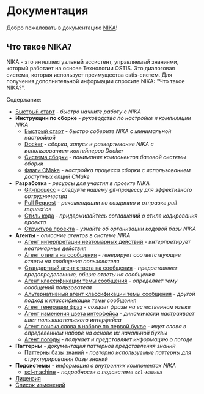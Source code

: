 # Документация

Добро пожаловать в документацию [NIKA](https://github.com/ostis-apps/nika)!

## Что такое NIKA?

NIKA - это интеллектуальный ассистент, управляемый знаниями, который работает на основе Технологии OSTIS. Это диалоговая система, которая использует преимущества ostis-систем. Для получения дополнительной информации спросите NIKA: "Что такое NIKA?".

Содержание:

- [Быстрый старт](quick_start.md) - *быстро начните работу с NIKA*
- **Инструкции по сборке** - *руководства по настройке и компиляции NIKA*
    - [Быстрый старт](build/quick_start.md) - *быстро соберите NIKA с минимальной настройкой*
    - [Docker](build/docker_build.md) - *сборка, запуск и развертывание NIKA с использованием контейнеров Docker*
    - [Система сборки](build/build_system.md) - *понимание компонентов базовой системы сборки*
    - [Флаги CMake](build/cmake_flags.md) - *настройка процесса сборки с использованием доступных опций CMake*
- **Разработка** - *ресурсы для участия в проекте NIKA*
    - [Git-процесс](dev/git-workflow.md) - *следуйте нашему git-процессу для эффективного сотрудничества*
    - [Pull Request](dev/pr.md) - *рекомендации по созданию и отправке pull request'ов*
    - [Стиль кода](dev/codestyle.md) - *придерживайтесь соглашений о стиле кодирования проекта*
    - [Структура проекта](dev/project_structure.md) - *узнайте об организации кодовой базы NIKA*
- **Агенты** - *описание агентов в системе NIKA*
    - [Агент интерпретации неатомарных действий](agents/nonAtomicActionInterpretationAgent.md) - *интерпретирует неатомарные действия*
    - [Агент ответа на сообщения](agents/messageReplyAgent.md) - *генерирует соответствующие ответы на сообщения пользователя*
    - [Стандартный агент ответа на сообщения](agents/standardMessageReplyAgent.md) - *предоставляет предопределенные, общие ответы на сообщения*
    - [Агент классификации темы сообщения](agents/messageTopicClassificationAgent.md) - *определяет тему сообщений пользователя*
    - [Альтернативный агент классификации темы сообщения](agents/alternativeMessageTopicClassificationAgent.md) - *другой подход к классификации темы сообщения*
    - [Агент генерации фраз](agents/phraseGenerationAgent.md) - *создает фразы на естественном языке*
    - [Агент изменения цвета интерфейса](agents/changeInterfaceColorAgent.md) - *динамически настраивает цвет пользовательского интерфейса*
    - [Агент поиска слова в наборе по первой букве](agents/findWordInSetByFirstLetter.md) - *ищет слова в определенном наборе на основе их начальной буквы*
    - [Агент погоды](agents/weatherAgent.md) - *получает и представляет информацию о погоде*
- **Паттерны** - *документация паттернов представления знаний*
    - [Паттерны базы знаний](patterns/kb-patterns.md) - *повторно используемые паттерны для структурирования базы знаний*
- **Подсистемы** - *информация о внутренних компонентах NIKA*
    - [scl-machine](subsystems/scl-machine.md) - *подробности о подсистеме `scl-машина`*
- [Лицензия](https://github.com/ostis-apps/nika/blob/main/LICENSE)
- [Список изменений](changelog.md)
